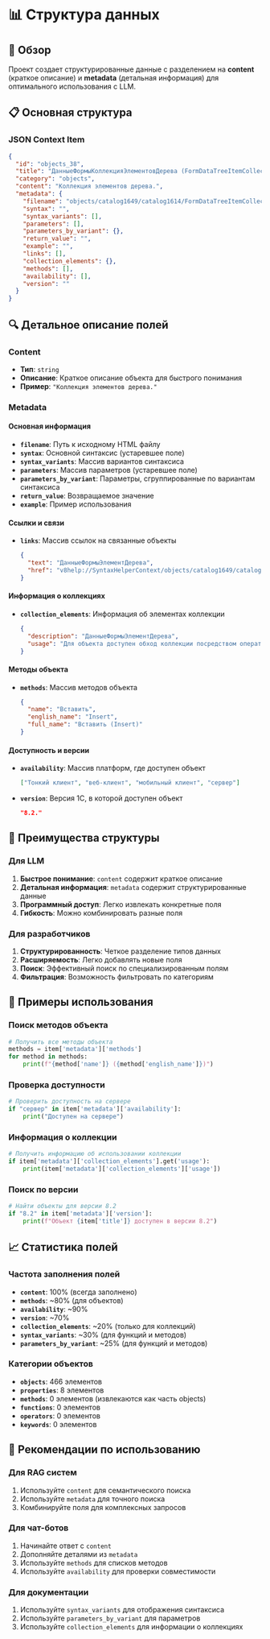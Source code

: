 # 📊 Структура данных

## 🎯 Обзор

Проект создает структурированные данные с разделением на **content** (краткое описание) и **metadata** (детальная информация) для оптимального использования с LLM.

## 📋 Основная структура

### JSON Context Item
```json
{
  "id": "objects_38",
  "title": "ДанныеФормыКоллекцияЭлементовДерева (FormDataTreeItemCollection)",
  "category": "objects",
  "content": "Коллекция элементов дерева.",
  "metadata": {
    "filename": "objects/catalog1649/catalog1614/FormDataTreeItemCollection.html",
    "syntax": "",
    "syntax_variants": [],
    "parameters": [],
    "parameters_by_variant": {},
    "return_value": "",
    "example": "",
    "links": [],
    "collection_elements": {},
    "methods": [],
    "availability": [],
    "version": ""
  }
}
```

## 🔍 Детальное описание полей

### Content
- **Тип**: `string`
- **Описание**: Краткое описание объекта для быстрого понимания
- **Пример**: `"Коллекция элементов дерева."`

### Metadata

#### Основная информация
- **`filename`**: Путь к исходному HTML файлу
- **`syntax`**: Основной синтаксис (устаревшее поле)
- **`syntax_variants`**: Массив вариантов синтаксиса
- **`parameters`**: Массив параметров (устаревшее поле)
- **`parameters_by_variant`**: Параметры, сгруппированные по вариантам синтаксиса
- **`return_value`**: Возвращаемое значение
- **`example`**: Пример использования

#### Ссылки и связи
- **`links`**: Массив ссылок на связанные объекты
  ```json
  {
    "text": "ДанныеФормыЭлементДерева",
    "href": "v8help://SyntaxHelperContext/objects/catalog1649/catalog1614/FormDataTreeItem.html"
  }
  ```

#### Информация о коллекциях
- **`collection_elements`**: Информация об элементах коллекции
  ```json
  {
    "description": "ДанныеФормыЭлементДерева",
    "usage": "Для объекта доступен обход коллекции посредством оператора Для каждого … Из … Цикл"
  }
  ```

#### Методы объекта
- **`methods`**: Массив методов объекта
  ```json
  {
    "name": "Вставить",
    "english_name": "Insert",
    "full_name": "Вставить (Insert)"
  }
  ```

#### Доступность и версии
- **`availability`**: Массив платформ, где доступен объект
  ```json
  ["Тонкий клиент", "веб-клиент", "мобильный клиент", "сервер"]
  ```
- **`version`**: Версия 1С, в которой доступен объект
  ```json
  "8.2."
  ```

## 🎯 Преимущества структуры

### Для LLM
1. **Быстрое понимание**: `content` содержит краткое описание
2. **Детальная информация**: `metadata` содержит структурированные данные
3. **Программный доступ**: Легко извлекать конкретные поля
4. **Гибкость**: Можно комбинировать разные поля

### Для разработчиков
1. **Структурированность**: Четкое разделение типов данных
2. **Расширяемость**: Легко добавлять новые поля
3. **Поиск**: Эффективный поиск по специализированным полям
4. **Фильтрация**: Возможность фильтровать по категориям

## 🔧 Примеры использования

### Поиск методов объекта
```python
# Получить все методы объекта
methods = item['metadata']['methods']
for method in methods:
    print(f"{method['name']} ({method['english_name']})")
```

### Проверка доступности
```python
# Проверить доступность на сервере
if "сервер" in item['metadata']['availability']:
    print("Доступен на сервере")
```

### Информация о коллекции
```python
# Получить информацию об использовании коллекции
if item['metadata']['collection_elements'].get('usage'):
    print(item['metadata']['collection_elements']['usage'])
```

### Поиск по версии
```python
# Найти объекты для версии 8.2
if "8.2" in item['metadata']['version']:
    print(f"Объект {item['title']} доступен в версии 8.2")
```

## 📈 Статистика полей

### Частота заполнения полей
- **`content`**: 100% (всегда заполнено)
- **`methods`**: ~80% (для объектов)
- **`availability`**: ~90%
- **`version`**: ~70%
- **`collection_elements`**: ~20% (только для коллекций)
- **`syntax_variants`**: ~30% (для функций и методов)
- **`parameters_by_variant`**: ~25% (для функций и методов)

### Категории объектов
- **`objects`**: 466 элементов
- **`properties`**: 8 элементов
- **`methods`**: 0 элементов (извлекаются как часть objects)
- **`functions`**: 0 элементов
- **`operators`**: 0 элементов
- **`keywords`**: 0 элементов

## 🚀 Рекомендации по использованию

### Для RAG систем
1. Используйте `content` для семантического поиска
2. Используйте `metadata` для точного поиска
3. Комбинируйте поля для комплексных запросов

### Для чат-ботов
1. Начинайте ответ с `content`
2. Дополняйте деталями из `metadata`
3. Используйте `methods` для списков методов
4. Используйте `availability` для проверки совместимости

### Для документации
1. Используйте `syntax_variants` для отображения синтаксиса
2. Используйте `parameters_by_variant` для параметров
3. Используйте `collection_elements` для информации о коллекциях 